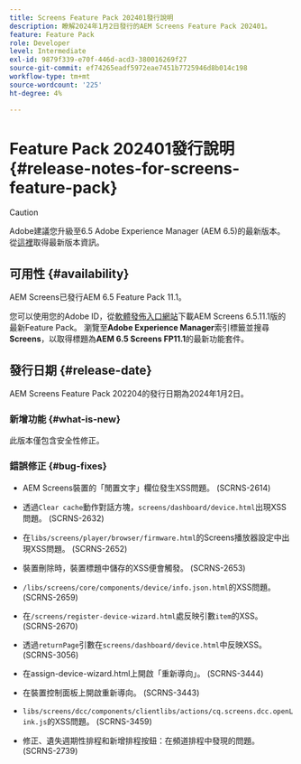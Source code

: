 ```yaml
---
title: Screens Feature Pack 202401發行說明
description: 瞭解2024年1月2日發行的AEM Screens Feature Pack 202401。
feature: Feature Pack
role: Developer
level: Intermediate
exl-id: 9879f339-e70f-446d-acd3-380016269f27
source-git-commit: ef74265eadf5972eae7451b7725946d8b014c198
workflow-type: tm+mt
source-wordcount: '225'
ht-degree: 4%

---
```


# Feature Pack 202401發行說明 {#release-notes-for-screens-feature-pack}

>[!CAUTION]
>Adobe建議您升級至6.5 Adobe Experience Manager (AEM 6.5)的最新版本。 從[這裡](https://experienceleague.adobe.com/zh-hant/docs/experience-manager-65/content/release-notes/release-notes)取得最新版本資訊。

## 可用性 {#availability}

AEM Screens已發行AEM 6.5 Feature Pack 11.1。

您可以使用您的Adobe ID，從[軟體發佈入口網站](https://experience.adobe.com/#/downloads/content/software-distribution/en/aem.html)下載AEM Screens 6.5.11.1版的最新Feature Pack。 瀏覽至&#x200B;**Adobe Experience Manager**&#x200B;索引標籤並搜尋&#x200B;**Screens**，以取得標題為&#x200B;**AEM 6.5 Screens FP11.1**&#x200B;的最新功能套件。

## 發行日期 {#release-date}

AEM Screens Feature Pack 202204的發行日期為2024年1月2日。

### 新增功能 {#what-is-new}

此版本僅包含安全性修正。

### 錯誤修正 {#bug-fixes}

* AEM Screens裝置的「閒置文字」欄位發生XSS問題。 (SCRNS-2614)

* 透過`Clear cache`動作對話方塊，`screens/dashboard/device.html`出現XSS問題。 (SCRNS-2632)

* 在`libs/screens/player/browser/firmware.html`的Screens播放器設定中出現XSS問題。 (SCRNS-2652)

* 裝置刪除時，裝置標題中儲存的XSS便會觸發。 (SCRNS-2653)

* `/libs/screens/core/components/device/info.json.html`的XSS問題。 (SCRNS-2659)

* 在`/screens/register-device-wizard.html`處反映引數`item`的XSS。 (SCRNS-2670)

* 透過`returnPage`引數在`screens/dashboard/device.html`中反映XSS。 (SCRNS-3056)

* 在assign-device-wizard.html上開啟「重新導向」。 (SCRNS-3444)

* 在裝置控制面板上開啟重新導向。 (SCRNS-3443)

* `libs/screens/dcc/components/clientlibs/actions/cq.screens.dcc.openLink.js`的XSS問題。 (SCRNS-3459)

* 修正、遺失週期性排程和新增排程按鈕：在頻道排程中發現的問題。 (SCRNS-2739)
